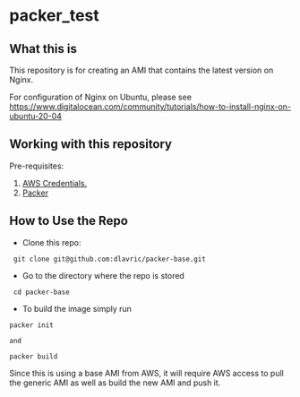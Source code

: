 # packer_test

## What this is

This repository is for creating an AMI that contains the latest version on Nginx.

For configuration of Nginx on Ubuntu, please see https://www.digitalocean.com/community/tutorials/how-to-install-nginx-on-ubuntu-20-04

## Working with this repository

Pre-requisites:
1. [AWS Credentials.](https://docs.aws.amazon.com/cli/latest/userguide/cli-chap-install.html)
2. [Packer](https://learn.hashicorp.com/tutorials/packer/get-started-install-cli)

## How to Use the Repo
- Clone this repo:
```shell
 git clone git@github.com:dlavric/packer-base.git
```

- Go to the directory where the repo is stored
```shell
 cd packer-base
```

- To build the image simply run
```shell
packer init
```
    and
```shell
packer build
```

Since this is using a base AMI from AWS, it will require AWS access to pull the generic AMI as well as build the new AMI and push it.

